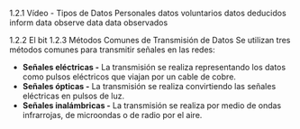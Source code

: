 1.2.1 Vídeo - Tipos de Datos Personales
	datos voluntarios
	datos deducidos inform data
	observe data data observados

1.2.2 El bit
1.2.3 Métodos Comunes de Transmisión de Datos
	Se utilizan tres métodos comunes para transmitir señales en las redes:

- **Señales eléctricas -** La transmisión se realiza representando los datos como pulsos eléctricos que viajan por un cable de cobre.
- **Señales ópticas -** La transmisión se realiza convirtiendo las señales eléctricas en pulsos de luz.
- **Señales inalámbricas -** La transmisión se realiza por medio de ondas infrarrojas, de microondas o de radio por el aire.

